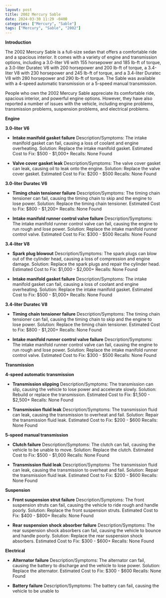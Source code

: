 ```yaml
---
layout: post
title: 2002 Mercury Sable
date: 2024-03-30 11:29 -0400
categories: ["Mercury", "Sable"]
tags: ["Mercury", "Sable", "2002"]
---
```

**Introduction**

The 2002 Mercury Sable is a full-size sedan that offers a comfortable ride and a spacious interior. It comes with a variety of engine and transmission options, including a 3.0-liter V6 with 155 horsepower and 185 lb-ft of torque, a 3.0-liter Duratec V6 with 200 horsepower and 200 lb-ft of torque, a 3.4-liter V8 with 230 horsepower and 245 lb-ft of torque, and a 3.4-liter Duratec V8 with 280 horsepower and 290 lb-ft of torque. The Sable was available with a 4-speed automatic transmission or a 5-speed manual transmission.

People who own the 2002 Mercury Sable appreciate its comfortable ride, spacious interior, and powerful engine options. However, they have also reported a number of issues with the vehicle, including engine problems, transmission problems, suspension problems, and electrical problems.

**Engine**

**3.0-liter V6**

* **Intake manifold gasket failure**
Description/Symptoms: The intake manifold gasket can fail, causing a loss of coolant and engine overheating.
Solution: Replace the intake manifold gasket.
Estimated Cost to Fix: $500 - $1,000+
Recalls: None Found

* **Valve cover gasket leak**
Description/Symptoms: The valve cover gasket can leak, causing oil to leak onto the engine.
Solution: Replace the valve cover gasket.
Estimated Cost to Fix: $200 - $500
Recalls: None Found

**3.0-liter Duratec V6**

* **Timing chain tensioner failure**
Description/Symptoms: The timing chain tensioner can fail, causing the timing chain to skip and the engine to lose power.
Solution: Replace the timing chain tensioner.
Estimated Cost to Fix: $800 - $1,200+
Recalls: None Found

* **Intake manifold runner control valve failure**
Description/Symptoms: The intake manifold runner control valve can fail, causing the engine to run rough and lose power.
Solution: Replace the intake manifold runner control valve.
Estimated Cost to Fix: $300 - $500
Recalls: None Found

**3.4-liter V8**

* **Spark plug blowout**
Description/Symptoms: The spark plugs can blow out of the cylinder head, causing a loss of compression and engine damage.
Solution: Replace the spark plugs and repair the cylinder head.
Estimated Cost to Fix: $1,000 - $2,000+
Recalls: None Found

* **Intake manifold gasket failure**
Description/Symptoms: The intake manifold gasket can fail, causing a loss of coolant and engine overheating.
Solution: Replace the intake manifold gasket.
Estimated Cost to Fix: $500 - $1,000+
Recalls: None Found

**3.4-liter Duratec V8**

* **Timing chain tensioner failure**
Description/Symptoms: The timing chain tensioner can fail, causing the timing chain to skip and the engine to lose power.
Solution: Replace the timing chain tensioner.
Estimated Cost to Fix: $800 - $1,200+
Recalls: None Found

* **Intake manifold runner control valve failure**
Description/Symptoms: The intake manifold runner control valve can fail, causing the engine to run rough and lose power.
Solution: Replace the intake manifold runner control valve.
Estimated Cost to Fix: $300 - $500
Recalls: None Found

**Transmission**

**4-speed automatic transmission**

* **Transmission slipping**
Description/Symptoms: The transmission can slip, causing the vehicle to lose power and accelerate slowly.
Solution: Rebuild or replace the transmission.
Estimated Cost to Fix: $1,500 - $2,500+
Recalls: None Found

* **Transmission fluid leak**
Description/Symptoms: The transmission fluid can leak, causing the transmission to overheat and fail.
Solution: Repair the transmission fluid leak.
Estimated Cost to Fix: $200 - $600
Recalls: None Found

**5-speed manual transmission**

* **Clutch failure**
Description/Symptoms: The clutch can fail, causing the vehicle to be unable to move.
Solution: Replace the clutch.
Estimated Cost to Fix: $500 - $1,000
Recalls: None Found

* **Transmission fluid leak**
Description/Symptoms: The transmission fluid can leak, causing the transmission to overheat and fail.
Solution: Repair the transmission fluid leak.
Estimated Cost to Fix: $200 - $600
Recalls: None Found

**Suspension**

* **Front suspension strut failure**
Description/Symptoms: The front suspension struts can fail, causing the vehicle to ride rough and handle poorly.
Solution: Replace the front suspension struts.
Estimated Cost to Fix: $400 - $800+
Recalls: None Found

* **Rear suspension shock absorber failure**
Description/Symptoms: The rear suspension shock absorbers can fail, causing the vehicle to bounce and handle poorly.
Solution: Replace the rear suspension shock absorbers.
Estimated Cost to Fix: $300 - $600+
Recalls: None Found

**Electrical**

* **Alternator failure**
Description/Symptoms: The alternator can fail, causing the battery to discharge and the vehicle to lose power.
Solution: Replace the alternator.
Estimated Cost to Fix: $300 - $600
Recalls: None Found

* **Battery failure**
Description/Symptoms: The battery can fail, causing the vehicle to be unable to
